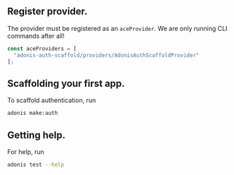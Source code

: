 ## Register provider.

The provider must be registered as an `aceProvider`. We are only running CLI commands after all!

```js
const aceProviders = [
  "adonis-auth-scaffold/providers/AdonisAuthScaffoldProvider"
];
```

## Scaffolding your first app.

To scaffold authentication, run

```bash
adonis make:auth
```

## Getting help.

For help, run

```bash
adonis test --help
```
